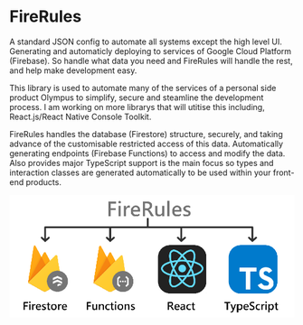 # FireRules
A standard JSON config to automate all systems except the high level UI. Generating and automaticly deploying to services of Google Cloud Platform (Firebase). So handle what data you need and FireRules will handle the rest, and help make development easy.

This library is used to automate many of the services of a personal side product Olympus to simplify, secure and steamline the development process. I am working on more librarys that will utitise this including, React.js/React Native Console Toolkit.

FireRules handles the database (Firestore) structure, securely, and taking advance of the customisable restricted access of this data. Automatically generating endpoints (Firebase Functions) to access and modify the data. Also provides major TypeScript support is the main focus so types and interaction classes are generated automatically to be used within your front-end products. 

![alt text](./img/Cover.png)
